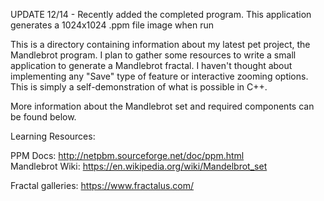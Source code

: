 UPDATE 12/14 - Recently added the completed program. This application generates a 1024x1024 .ppm file image when run


This is a directory containing information about my latest pet project, the Mandlebrot program. 
I plan to gather some resources to write a small application to generate a Mandlebrot fractal.
I haven't thought about implementing any "Save" type of feature or interactive zooming options. 
This is simply a self-demonstration of what is possible in C++. 
 
More information about the Mandlebrot set and required components can be found below. 

Learning Resources:

PPM Docs: http://netpbm.sourceforge.net/doc/ppm.html  
Mandlebrot Wiki: https://en.wikipedia.org/wiki/Mandelbrot_set


Fractal galleries: https://www.fractalus.com/


